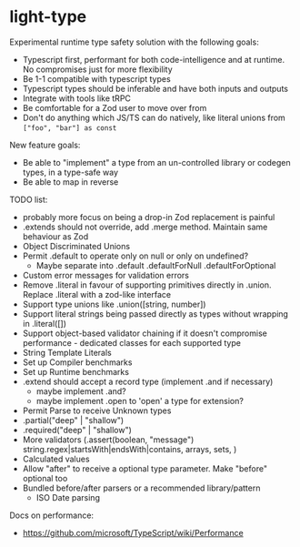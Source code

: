 # light-type

Experimental runtime type safety solution with the following goals:

* Typescript first, performant for both code-intelligence and at runtime. No compromises just for more flexibility
* Be 1-1 compatible with typescript types
* Typescript types should be inferable and have both inputs and outputs
* Integrate with tools like tRPC
* Be comfortable for a Zod user to move over from
* Don't do anything which JS/TS can do natively, like literal unions from `["foo", "bar"] as const`

New feature goals:

* Be able to "implement" a type from an un-controlled library or codegen types, in a type-safe way
* Be able to map in reverse

TODO list:

* probably more focus on being a drop-in Zod replacement is painful
* .extends should not override, add .merge method. Maintain same behaviour as Zod
* Object Discriminated Unions
* Permit .default to operate only on null or only on undefined?
  * Maybe separate into .default .defaultForNull .defaultForOptional 
* Custom error messages for validation errors
* Remove .literal in favour of supporting primitives directly in .union. Replace .literal with a zod-like interface
* Support type unions like .union([string, number])
* Support literal strings being passed directly as types without wrapping in .literal([])
* Support object-based validator chaining if it doesn't compromise performance - dedicated classes for each supported type
* String Template Literals
* Set up Compiler benchmarks
* Set up Runtime benchmarks
* .extend should accept a record type (implement .and if necessary)
  * maybe implement .and?
  * maybe implement .open to 'open' a type for extension?
* Permit Parse to receive Unknown types
* .partial("deep" | "shallow")
* .required("deep" | "shallow")
* More validators (.assert(boolean, "message") string.regex|startsWith|endsWith|contains, arrays, sets, )
* Calculated values
* Allow "after" to receive a optional type parameter. Make "before" optional too
* Bundled before/after parsers or a recommended library/pattern
  * ISO Date parsing

Docs on performance:
- https://github.com/microsoft/TypeScript/wiki/Performance
